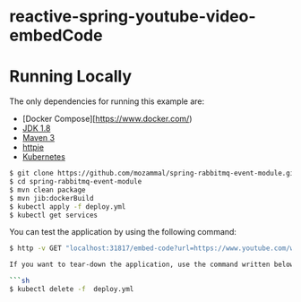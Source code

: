 # reactive-spring-youtube-video-embedCode

# Running Locally
The only dependencies for running this example are:

- [Docker Compose][https://www.docker.com/)
- [JDK 1.8](http://www.oracle.com/technetwork/java/javase/downloads/jdk8-downloads-2133151.html)
- [Maven 3](https://maven.apache.org)
- [httpie](https://github.com/httpie/httpie)
- [Kubernetes](https://kubernetes.io/)

```sh
$ git clone https://github.com/mozammal/spring-rabbitmq-event-module.git
$ cd spring-rabbitmq-event-module
$ mvn clean package
$ mvn jib:dockerBuild
$ kubectl apply -f deploy.yml
$ kubectl get services
```

You can test the application by using the following command:

```sh
$ http -v GET "localhost:31817/embed-code?url=https://www.youtube.com/watch?v=GNU6Ue9HUJE"

If you want to tear-down the application, use the command written below:

```sh
$ kubectl delete -f  deploy.yml
```
